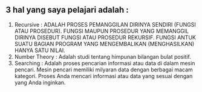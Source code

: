## 3 hal yang saya pelajari adalah :
1. Recursive : ADALAH PROSES PEMANGGILAN DIRINYA SENDIRI (FUNGSI ATAU PROSEDUR). FUNGSI MAUPUN PROSEDUR YANG MEMANGGIL DIRINYA DISEBUT FUNGSI ATAU PROSEDUR REKURSIF. FUNGSI ANTUK SUATU BAGIAN PROGRAM YANG MENGEMBALIKAN (MENGHASILKAN) HANYA SATU NILAI.
2. Number Theory : Adalah studi tentang himpunan bilangan bulat positif.
3. Searching  : Adalah proses pencarian informasi atau data di dalam mesin pencari. Mesin pencari memiliki milyaran data dengan berbagai macam kategori. Proses Anda mencari informasi atau data yang sesuai dengan yang Anda inginkan.